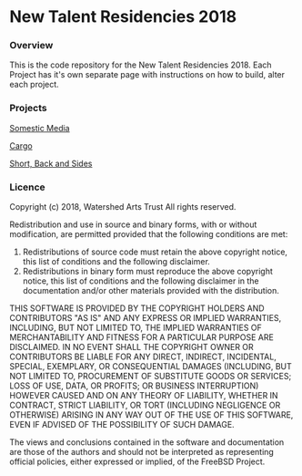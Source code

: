 New Talent Residencies 2018
==

### Overview
This is the code repository for the New Talent Residencies 2018.
Each Project has it's own separate page with instructions on how to build, alter each project. 

### Projects

[Somestic Media](./Vytan%20and%20Jon%20Flint/ReadMe.md)

[Cargo](./Lawerence%20Hoo%20and%20Michael%20Jenkins/ReadMe.md)

[Short, Back and Sides](./Nicola%20Hogg%20and%20Alec%20Stevens/ReadMe.md)

### Licence

Copyright (c) 2018, Watershed Arts Trust
All rights reserved.

Redistribution and use in source and binary forms, with or without
modification, are permitted provided that the following conditions are met:

1. Redistributions of source code must retain the above copyright notice, this
list of conditions and the following disclaimer.
2. Redistributions in binary form must reproduce the above copyright notice,
this list of conditions and the following disclaimer in the documentation
and/or other materials provided with the distribution.

THIS SOFTWARE IS PROVIDED BY THE COPYRIGHT HOLDERS AND CONTRIBUTORS "AS IS" AND
ANY EXPRESS OR IMPLIED WARRANTIES, INCLUDING, BUT NOT LIMITED TO, THE IMPLIED
WARRANTIES OF MERCHANTABILITY AND FITNESS FOR A PARTICULAR PURPOSE ARE
DISCLAIMED. IN NO EVENT SHALL THE COPYRIGHT OWNER OR CONTRIBUTORS BE LIABLE FOR
ANY DIRECT, INDIRECT, INCIDENTAL, SPECIAL, EXEMPLARY, OR CONSEQUENTIAL DAMAGES
(INCLUDING, BUT NOT LIMITED TO, PROCUREMENT OF SUBSTITUTE GOODS OR SERVICES;
LOSS OF USE, DATA, OR PROFITS; OR BUSINESS INTERRUPTION) HOWEVER CAUSED AND
ON ANY THEORY OF LIABILITY, WHETHER IN CONTRACT, STRICT LIABILITY, OR TORT
(INCLUDING NEGLIGENCE OR OTHERWISE) ARISING IN ANY WAY OUT OF THE USE OF THIS
SOFTWARE, EVEN IF ADVISED OF THE POSSIBILITY OF SUCH DAMAGE.

The views and conclusions contained in the software and documentation are those
of the authors and should not be interpreted as representing official policies,
either expressed or implied, of the FreeBSD Project.


